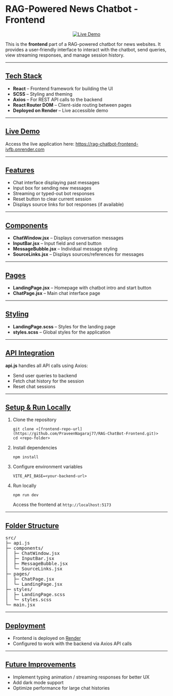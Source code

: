 # RAG-Powered News Chatbot - Frontend

<p align="center">
  <a href="https://rag-chatbot-frontend-ivfb.onrender.com" target="_blank">
    <img src="https://img.shields.io/badge/Live-Demo-blue" alt="Live Demo">
  </a>
</p>

This is the **frontend** part of a RAG-powered chatbot for news websites. It provides a user-friendly interface to interact with the chatbot, send queries, view streaming responses, and manage session history.

---

## <u>Tech Stack</u>

<ul>
  <li><b>React</b> – Frontend framework for building the UI</li>
  <li><b>SCSS</b> – Styling and theming</li>
  <li><b>Axios</b> – For REST API calls to the backend</li>
  <li><b>React Router DOM</b> – Client-side routing between pages</li>
  <li><b>Deployed on Render</b> – Live accessible demo</li>
</ul>

---

## <u>Live Demo</u>

<p>
  Access the live application here: 
  <a href="https://rag-chatbot-frontend-ivfb.onrender.com" target="_blank">
    https://rag-chatbot-frontend-ivfb.onrender.com
  </a>
</p>

---

## <u>Features</u>

<ul>
  <li>Chat interface displaying past messages</li>
  <li>Input box for sending new messages</li>
  <li>Streaming or typed-out bot responses</li>
  <li>Reset button to clear current session</li>
  <li>Displays source links for bot responses (if available)</li>
</ul>

---

## <u>Components</u>

<ul>
  <li><b>ChatWindow.jsx</b> – Displays conversation messages</li>
  <li><b>InputBar.jsx</b> – Input field and send button</li>
  <li><b>MessageBubble.jsx</b> – Individual message styling</li>
  <li><b>SourceLinks.jsx</b> – Displays sources/references for messages</li>
</ul>

---

## <u>Pages</u>

<ul>
  <li><b>LandingPage.jsx</b> – Homepage with chatbot intro and start button</li>
  <li><b>ChatPage.jsx</b> – Main chat interface page</li>
</ul>

---

## <u>Styling</u>

<ul>
  <li><b>LandingPage.scss</b> – Styles for the landing page</li>
  <li><b>styles.scss</b> – Global styles for the application</li>
</ul>

---

## <u>API Integration</u>

<p>
  <b>api.js</b> handles all API calls using Axios:
</p>
<ul>
  <li>Send user queries to backend</li>
  <li>Fetch chat history for the session</li>
  <li>Reset chat sessions</li>
</ul>

---

## <u>Setup & Run Locally</u>

<ol>
  <li>Clone the repository
    <pre><code>git clone &lt;[frontend-repo-url](https://github.com/PraveenNagaraj77/RAG-ChatBot-Frontend.git)&gt;
cd &lt;repo-folder&gt;</code></pre>
  </li>
  <li>Install dependencies
    <pre><code>npm install</code></pre>
  </li>
  <li>Configure environment variables
    <pre><code>VITE_API_BASE=&lt;your-backend-url&gt;</code></pre>
  </li>
  <li>Run locally
    <pre><code>npm run dev</code></pre>
    Access the frontend at <code>http://localhost:5173</code>
  </li>
</ol>

---

## <u>Folder Structure</u>

<pre>
src/
├─ api.js
├─ components/
│  ├─ ChatWindow.jsx
│  ├─ InputBar.jsx
│  ├─ MessageBubble.jsx
│  └─ SourceLinks.jsx
├─ pages/
│  ├─ ChatPage.jsx
│  └─ LandingPage.jsx
├─ styles/
│  ├─ LandingPage.scss
│  └─ styles.scss
└─ main.jsx
</pre>

---

## <u>Deployment</u>

<ul>
  <li>Frontend is deployed on <a href="https://rag-chatbot-frontend-ivfb.onrender.com" target="_blank">Render</a></li>
  <li>Configured to work with the backend via Axios API calls</li>
</ul>

---

## <u>Future Improvements</u>

<ul>
  <li>Implement typing animation / streaming responses for better UX</li>
  <li>Add dark mode support</li>
  <li>Optimize performance for large chat histories</li>
</ul>
